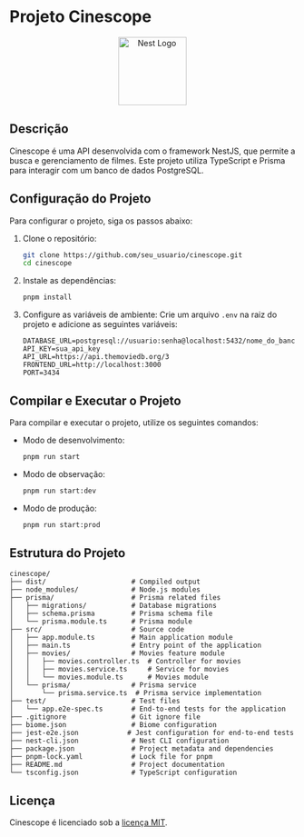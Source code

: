 # Projeto Cinescope

<p align="center">
  <a href="http://nestjs.com/" target="blank"><img src="https://nestjs.com/img/logo-small.svg" width="120" alt="Nest Logo" /></a>
</p>

## Descrição

Cinescope é uma API desenvolvida com o framework NestJS, que permite a busca e gerenciamento de filmes. Este projeto utiliza TypeScript e Prisma para interagir com um banco de dados PostgreSQL.

## Configuração do Projeto

Para configurar o projeto, siga os passos abaixo:

1. Clone o repositório:
   ```bash
   git clone https://github.com/seu_usuario/cinescope.git
   cd cinescope
   ```

2. Instale as dependências:
   ```bash
   pnpm install
   ```

3. Configure as variáveis de ambiente:
   Crie um arquivo `.env` na raiz do projeto e adicione as seguintes variáveis:
   ```
   DATABASE_URL=postgresql://usuario:senha@localhost:5432/nome_do_banco
   API_KEY=sua_api_key
   API_URL=https://api.themoviedb.org/3
   FRONTEND_URL=http://localhost:3000
   PORT=3434
   ```

## Compilar e Executar o Projeto

Para compilar e executar o projeto, utilize os seguintes comandos:

- Modo de desenvolvimento:
  ```bash
  pnpm run start
  ```

- Modo de observação:
  ```bash
  pnpm run start:dev
  ```

- Modo de produção:
  ```bash
  pnpm run start:prod
  ```

## Estrutura do Projeto

```
cinescope/
├── dist/                     # Compiled output
├── node_modules/             # Node.js modules
├── prisma/                   # Prisma related files
│   ├── migrations/           # Database migrations
│   ├── schema.prisma         # Prisma schema file
│   └── prisma.module.ts      # Prisma module
├── src/                      # Source code
│   ├── app.module.ts         # Main application module
│   ├── main.ts               # Entry point of the application
│   ├── movies/               # Movies feature module
│   │   ├── movies.controller.ts  # Controller for movies
│   │   ├── movies.service.ts     # Service for movies
│   │   └── movies.module.ts      # Movies module
│   └── prisma/               # Prisma service
│       └── prisma.service.ts  # Prisma service implementation
├── test/                     # Test files
│   └── app.e2e-spec.ts       # End-to-end tests for the application
├── .gitignore                # Git ignore file
├── biome.json                # Biome configuration
├── jest-e2e.json            # Jest configuration for end-to-end tests
├── nest-cli.json             # Nest CLI configuration
├── package.json              # Project metadata and dependencies
├── pnpm-lock.yaml            # Lock file for pnpm
├── README.md                 # Project documentation
└── tsconfig.json             # TypeScript configuration
```

## Licença

Cinescope é licenciado sob a [licença MIT](https://github.com/nestjs/nest/blob/master/LICENSE).
